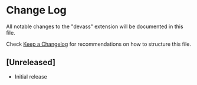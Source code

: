 # Change Log

All notable changes to the "devass" extension will be documented in this file.

Check [Keep a Changelog](http://keepachangelog.com/) for recommendations on how to structure this file.

## [Unreleased]

- Initial release